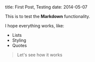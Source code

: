 title: First Post, Testing
date: 2014-05-07

This is to test the **Markdown** functionality.

I hope everything works, like:
* Lists
* Styling
* Quotes

> Let's see how it works
